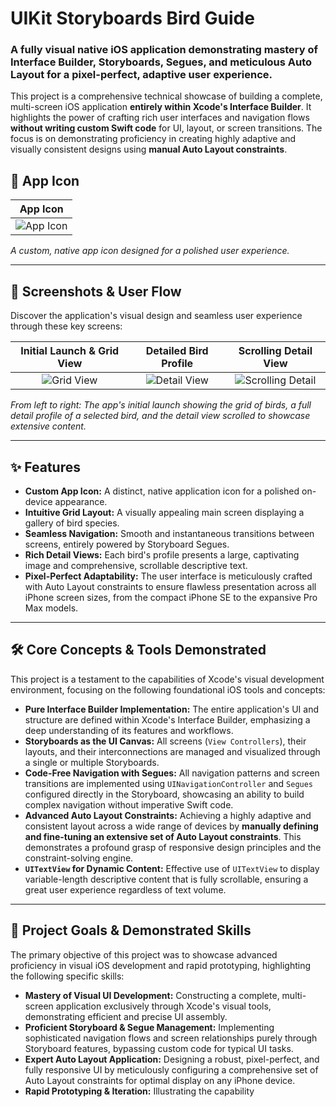 # UIKit Storyboards Bird Guide

### A fully visual native iOS application demonstrating mastery of Interface Builder, Storyboards, Segues, and meticulous Auto Layout for a pixel-perfect, adaptive user experience.

This project is a comprehensive technical showcase of building a complete, multi-screen iOS application **entirely within Xcode's Interface Builder**. It highlights the power of crafting rich user interfaces and navigation flows **without writing custom Swift code** for UI, layout, or screen transitions. The focus is on demonstrating proficiency in creating highly adaptive and visually consistent designs using **manual Auto Layout constraints**.

## 🚀 App Icon

| App Icon |
| :------: |
| ![App Icon](![Image](https://github.com/user-attachments/assets/02181a64-3b76-442b-b11e-8ad3a04d7ffd)) |
*A custom, native app icon designed for a polished user experience.*

---

## 📸 Screenshots & User Flow

Discover the application's visual design and seamless user experience through these key screens:

| Initial Launch & Grid View | Detailed Bird Profile | Scrolling Detail View |
| :-------------------------: | :-----------------------: | :---------------------: |
| ![Grid View](![Image](https://github.com/user-attachments/assets/18d5d247-24fb-4272-b768-1e7fcfa7b4be)) | ![Detail View](![Image](https://github.com/user-attachments/assets/c070e663-7fba-4050-b514-e24703cc9195)) | ![Scrolling Detail](![Image](https://github.com/user-attachments/assets/a70516e1-d940-48ed-a18f-51bd57d88134)) |
*From left to right: The app's initial launch showing the grid of birds, a full detail profile of a selected bird, and the detail view scrolled to showcase extensive content.*

---

## ✨ Features

* **Custom App Icon:** A distinct, native application icon for a polished on-device appearance.
* **Intuitive Grid Layout:** A visually appealing main screen displaying a gallery of bird species.
* **Seamless Navigation:** Smooth and instantaneous transitions between screens, entirely powered by Storyboard Segues.
* **Rich Detail Views:** Each bird's profile presents a large, captivating image and comprehensive, scrollable descriptive text.
* **Pixel-Perfect Adaptability:** The user interface is meticulously crafted with Auto Layout constraints to ensure flawless presentation across all iPhone screen sizes, from the compact iPhone SE to the expansive Pro Max models.

---

## 🛠️ Core Concepts & Tools Demonstrated

This project is a testament to the capabilities of Xcode's visual development environment, focusing on the following foundational iOS tools and concepts:

* **Pure Interface Builder Implementation:** The entire application's UI and structure are defined within Xcode's Interface Builder, emphasizing a deep understanding of its features and workflows.
* **Storyboards as the UI Canvas:** All screens (`View Controllers`), their layouts, and their interconnections are managed and visualized through a single or multiple Storyboards.
* **Code-Free Navigation with Segues:** All navigation patterns and screen transitions are implemented using `UINavigationController` and `Segues` configured directly in the Storyboard, showcasing an ability to build complex navigation without imperative Swift code.
* **Advanced Auto Layout Constraints:** Achieving a highly adaptive and consistent layout across a wide range of devices by **manually defining and fine-tuning an extensive set of Auto Layout constraints**. This demonstrates a profound grasp of responsive design principles and the constraint-solving engine.
* **`UITextView` for Dynamic Content:** Effective use of `UITextView` to display variable-length descriptive content that is fully scrollable, ensuring a great user experience regardless of text volume.

---

## 🎯 Project Goals & Demonstrated Skills

The primary objective of this project was to showcase advanced proficiency in visual iOS development and rapid prototyping, highlighting the following specific skills:

* **Mastery of Visual UI Development:** Constructing a complete, multi-screen application exclusively through Xcode's visual tools, demonstrating efficient and precise UI assembly.
* **Proficient Storyboard & Segue Management:** Implementing sophisticated navigation flows and screen relationships purely through Storyboard features, bypassing custom code for typical UI tasks.
* **Expert Auto Layout Application:** Designing a robust, pixel-perfect, and fully responsive UI by meticulously configuring a comprehensive set of Auto Layout constraints for optimal display on any iPhone device.
* **Rapid Prototyping & Iteration:** Illustrating the capability
